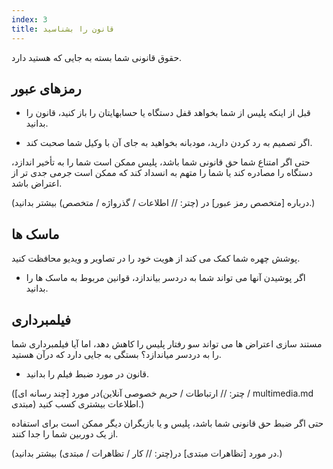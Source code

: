 ```yaml
---
index: 3
title: قانون را بشناسید
---
```

حقوق قانونی شما بسته به جایی که هستید دارد.

## رمزهای عبور

*   قبل از اینکه پلیس از شما بخواهد قفل دستگاه یا حسابهایتان را باز کنید، قانون را بدانید.

*   اگر تصمیم به رد کردن دارید، مودبانه بخواهید به جای آن با وکیل شما صحبت کند.

حتی اگر امتناع شما حق قانونی شما باشد، پلیس ممکن است شما را به تأخیر اندازد، دستگاه را مصادره کند یا شما را متهم به انسداد کند که ممکن است جرمی جدی تر از اعتراض باشد.

(درباره [متخصص رمز عبور] در (چتر: // اطلاعات / گذرواژه / متخصص) بیشتر بدانید.)

## ماسک ها

پوشش چهره شما کمک می کند از هویت خود را در تصاویر و ویدیو محافظت کنید.

*   اگر پوشیدن آنها می تواند شما به دردسر بیاندازد، قوانین مربوط به ماسک ها را بدانید.

## فیلمبرداری

مستند سازی اعتراض ها می تواند سو رفتار پلیس را کاهش دهد، اما آیا فیلمبرداری شما را به دردسر میاندازد؟ بستگی به جایی دارد که درآن هستید.

*   قانون در مورد ضبط فیلم را بدانید.

(در مورد [چند رسانه ای](چتر: // ارتباطات / حریم خصوصی آنلاین / multimedia.md مبتدی) اطلاعات بیشتری کسب کنید.)

حتی اگر ضبط حق قانونی شما باشد، پلیس و یا بازیگران دیگر ممکن است برای استفاده از یک دوربین شما را جدا کنند.

(در مورد [تظاهرات  مبتدی] در(چتر: // کار / تظاهرات / مبتدی) بیشتر بدانید.)